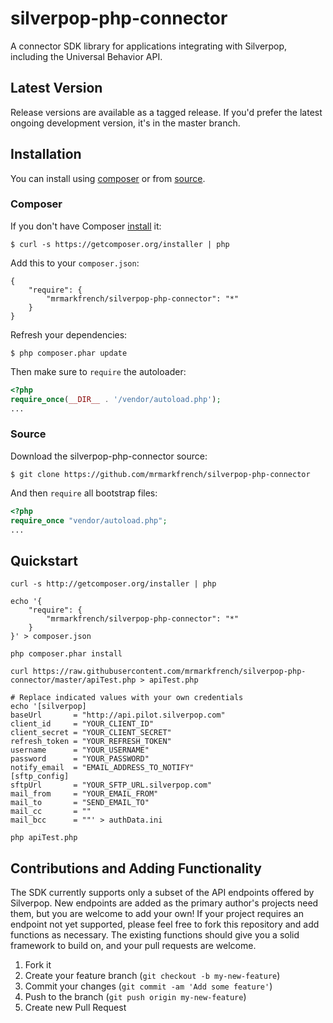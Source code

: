 # silverpop-php-connector

A connector SDK library for applications integrating with Silverpop, including the Universal Behavior API.

## Latest Version

Release versions are available as a tagged release. If you'd prefer the latest ongoing development version, it's in the master branch.

## Installation

You can install using [composer](#composer) or from [source](#source). 

### Composer

If you don't have Composer [install](http://getcomposer.org/doc/00-intro.md#installation) it:
```
$ curl -s https://getcomposer.org/installer | php
```
Add this to your `composer.json`: 
```
{
	"require": {
		"mrmarkfrench/silverpop-php-connector": "*"
	}
}
```
Refresh your dependencies:

	$ php composer.phar update
	

Then make sure to `require` the autoloader:
```php
<?php
require_once(__DIR__ . '/vendor/autoload.php');
...
```
### Source

Download the silverpop-php-connector source:
```
$ git clone https://github.com/mrmarkfrench/silverpop-php-connector
```
And then `require` all bootstrap files:
```php
<?php
require_once "vendor/autoload.php";
...
```
## Quickstart
```
curl -s http://getcomposer.org/installer | php

echo '{
	"require": {
		"mrmarkfrench/silverpop-php-connector": "*"
	}
}' > composer.json

php composer.phar install

curl https://raw.githubusercontent.com/mrmarkfrench/silverpop-php-connector/master/apiTest.php > apiTest.php

# Replace indicated values with your own credentials
echo '[silverpop]
baseUrl       = "http://api.pilot.silverpop.com"
client_id     = "YOUR_CLIENT_ID"
client_secret = "YOUR_CLIENT_SECRET"
refresh_token = "YOUR_REFRESH_TOKEN"
username      = "YOUR_USERNAME"
password      = "YOUR_PASSWORD"
notify_email  = "EMAIL_ADDRESS_TO_NOTIFY"
[sftp_config]
sftpUrl       = "YOUR_SFTP_URL.silverpop.com"
mail_from     = "YOUR_EMAIL_FROM"
mail_to       = "SEND_EMAIL_TO"
mail_cc       = ""
mail_bcc      = ""' > authData.ini

php apiTest.php
```

## Contributions and Adding Functionality

The SDK currently supports only a subset of the API endpoints offered by Silverpop. New endpoints are added as the primary author's projects need them, but you are welcome to add your own! If your project requires an endpoint not yet supported, please feel free to fork this repository and add functions as necessary. The existing functions should give you a solid framework to build on, and your pull requests are welcome.

1. Fork it
2. Create your feature branch (`git checkout -b my-new-feature`)
3. Commit your changes (`git commit -am 'Add some feature'`)
4. Push to the branch (`git push origin my-new-feature`)
5. Create new Pull Request
